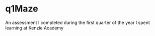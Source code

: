 # q1Maze
An assessment I completed during the first quarter of the year I spent learning at Kenzie Academy
